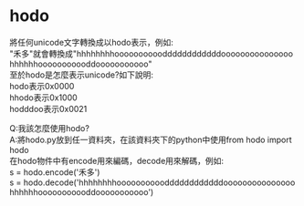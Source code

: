 # hodo
將任何unicode文字轉換成以hodo表示，例如: \
"禾多"就會轉換成"hhhhhhhhooooooooooddddddddddddooooooooooooooo hhhhhhooooooooooddooooooooooo" \
至於hodo是怎麼表示unicode?如下說明: \
hodo表示0x0000 \
hhodo表示0x1000 \
hodddoo表示0x0021 

Q:我該怎麼使用hodo? \
A:將hodo.py放到任一資料夾，在該資料夾下的python中使用from hodo import hodo \
在hodo物件中有encode用來編碼，decode用來解碼，例如: \
s = hodo.encode('禾多') \
s = hodo.decode('hhhhhhhhooooooooooddddddddddddooooooooooooooo hhhhhhooooooooooddooooooooooo')
